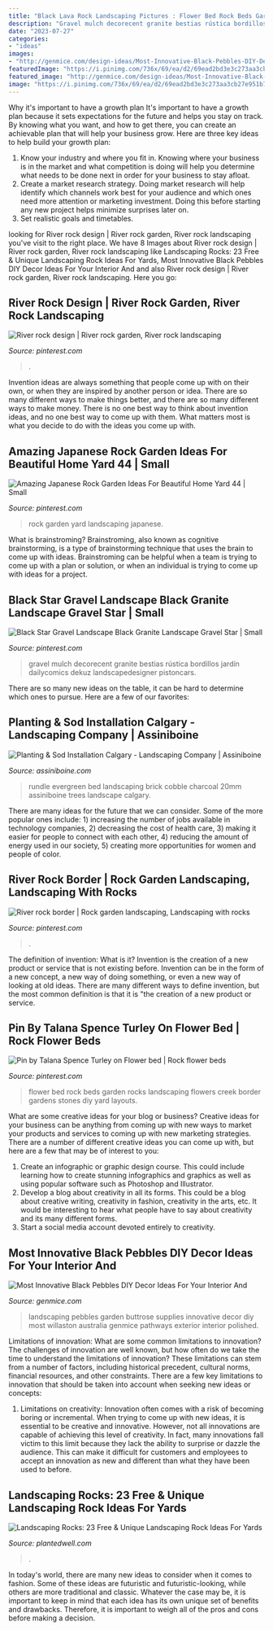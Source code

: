 ```yaml
---
title: "Black Lava Rock Landscaping Pictures : Flower Bed Rock Beds Garden Rocks Landscaping Flowers Creek Border Gardens Stones Diy Yard Layouts"
description: "Gravel mulch decorecent granite bestias rústica bordillos jardín dailycomics dekuz landscapedesigner pistoncars"
date: "2023-07-27"
categories:
- "ideas"
images:
- "http://genmice.com/design-ideas/Most-Innovative-Black-Pebbles-DIY-Decor-Ideas-For-Your-Inter/835.jpeg"
featuredImage: "https://i.pinimg.com/736x/69/ea/d2/69ead2bd3e3c273aa3cb27e951b792f7.jpg"
featured_image: "http://genmice.com/design-ideas/Most-Innovative-Black-Pebbles-DIY-Decor-Ideas-For-Your-Inter/835.jpeg"
image: "https://i.pinimg.com/736x/69/ea/d2/69ead2bd3e3c273aa3cb27e951b792f7.jpg"
---
```



Why it's important to have a growth plan
It's important to have a growth plan because it sets expectations for the future and helps you stay on track. By knowing what you want, and how to get there, you can create an achievable plan that will help your business grow. Here are three key ideas to help build your growth plan: 
1. Know your industry and where you fit in. Knowing where your business is in the market and what competition is doing will help you determine what needs to be done next in order for your business to stay afloat. 
2. Create a market research strategy. Doing market research will help identify which channels work best for your audience and which ones need more attention or marketing investment. Doing this before starting any new project helps minimize surprises later on. 
3. Set realistic goals and timetables.

	

		
looking for River rock design | River rock garden, River rock landscaping you've visit to the right place. We have 8 Images about River rock design | River rock garden, River rock landscaping like Landscaping Rocks: 23 Free &amp; Unique Landscaping Rock Ideas For Yards, Most Innovative Black Pebbles DIY Decor Ideas For Your Interior And and also River rock design | River rock garden, River rock landscaping. Here you go:
		
    
## River Rock Design | River Rock Garden, River Rock Landscaping

<img loading=lazy src="https://i.pinimg.com/736x/69/ea/d2/69ead2bd3e3c273aa3cb27e951b792f7.jpg" onerror="this.onerror=null;this.src='https://tse3.mm.bing.net/th?id=OIP.mcHS_WKOv9XJ1JVneBM48QHaNL&amp;pid=15.1';" alt="River rock design | River rock garden, River rock landscaping">

_Source: pinterest.com_

>. 

	

Invention ideas are always something that people come up with on their own, or when they are inspired by another person or idea. There are so many different ways to make things better, and there are so many different ways to make money. There is no one best way to think about invention ideas, and no one best way to come up with them. What matters most is what you decide to do with the ideas you come up with.

    
## Amazing Japanese Rock Garden Ideas For Beautiful Home Yard 44 | Small

<img loading=lazy src="https://i.pinimg.com/736x/26/19/e1/2619e1d098046686e363b04ad5eeba22.jpg" onerror="this.onerror=null;this.src='https://tse2.mm.bing.net/th?id=OIP.VIBDRODvxgc19HhJtPXotAHaJ3&amp;pid=15.1';" alt="Amazing Japanese Rock Garden Ideas For Beautiful Home Yard 44 | Small">

_Source: pinterest.com_

>rock garden yard landscaping japanese. 

	

What is brainstroming?
Brainstroming, also known as cognitive brainstorming, is a type of brainstorming technique that uses the brain to come up with ideas. Brainstroming can be helpful when a team is trying to come up with a plan or solution, or when an individual is trying to come up with ideas for a project.

    
## Black Star Gravel Landscape Black Granite Landscape Gravel Star | Small

<img loading=lazy src="https://i.pinimg.com/736x/ae/71/d4/ae71d4a804eb10e1be27265e6ed7572c.jpg" onerror="this.onerror=null;this.src='https://tse1.mm.bing.net/th?id=OIP.AwBusGkYgDbORLTJZkQ7VQHaJ3&amp;pid=15.1';" alt="Black Star Gravel Landscape Black Granite Landscape Gravel Star | Small">

_Source: pinterest.com_

>gravel mulch decorecent granite bestias rústica bordillos jardín dailycomics dekuz landscapedesigner pistoncars. 

	

There are so many new ideas on the table, it can be hard to determine which ones to pursue. Here are a few of our favorites: 

    
## Planting &amp; Sod Installation Calgary - Landscaping Company | Assiniboine

<img loading=lazy src="https://www.assiniboine.com/wp-content/gallery/Plants/Charcoal-cobble-mow-brick-boarder-with-20mm-Rundle-bed-with-evergreen-trees-and-shrubs.jpg" onerror="this.onerror=null;this.src='https://tse1.mm.bing.net/th?id=OIP.2yzdUBe7GXKIwQ3VbbmxPQHaLH&amp;pid=15.1';" alt="Planting &amp; Sod Installation Calgary - Landscaping Company | Assiniboine">

_Source: assiniboine.com_

>rundle evergreen bed landscaping brick cobble charcoal 20mm assiniboine trees landscape calgary. 

	

There are many ideas for the future that we can consider. Some of the more popular ones include: 1) increasing the number of jobs available in technology companies, 2) decreasing the cost of health care, 3) making it easier for people to connect with each other, 4) reducing the amount of energy used in our society, 5) creating more opportunities for women and people of color.

    
## River Rock Border | Rock Garden Landscaping, Landscaping With Rocks

<img loading=lazy src="https://i.pinimg.com/736x/70/41/aa/7041aa44345dae90f7b51b2a538212b1.jpg" onerror="this.onerror=null;this.src='https://tse4.mm.bing.net/th?id=OIP.Y9wQYhYkyq6GRn6SF0V7kgHaPN&amp;pid=15.1';" alt="River rock border | Rock garden landscaping, Landscaping with rocks">

_Source: pinterest.com_

>. 

	

The definition of invention: What is it?
Invention is the creation of a new product or service that is not existing before. Invention can be in the form of a new concept, a new way of doing something, or even a new way of looking at old ideas. There are many different ways to define invention, but the most common definition is that it is "the creation of a new product or service.

    
## Pin By Talana Spence Turley On Flower Bed | Rock Flower Beds

<img loading=lazy src="https://i.pinimg.com/736x/2e/5c/88/2e5c88d390558b3b587c1a165a2bd1c7--rock-flower-beds-bed-ideas.jpg" onerror="this.onerror=null;this.src='https://tse1.mm.bing.net/th?id=OIP.jSx61426LNlFN0eozjQuKQHaJ6&amp;pid=15.1';" alt="Pin by Talana Spence Turley on Flower bed | Rock flower beds">

_Source: pinterest.com_

>flower bed rock beds garden rocks landscaping flowers creek border gardens stones diy yard layouts. 

	

What are some creative ideas for your blog or business?
Creative ideas for your business can be anything from coming up with new ways to market your products and services to coming up with new marketing strategies. There are a number of different creative ideas you can come up with, but here are a few that may be of interest to you: 
1) Create an infographic or graphic design course. This could include learning how to create stunning infographics and graphics as well as using popular software such as Photoshop and Illustrator. 
2) Develop a blog about creativity in all its forms. This could be a blog about creative writing, creativity in fashion, creativity in the arts, etc. It would be interesting to hear what people have to say about creativity and its many different forms. 
3) Start a social media account devoted entirely to creativity.

    
## Most Innovative Black Pebbles DIY Decor Ideas For Your Interior And

<img loading=lazy src="http://genmice.com/design-ideas/Most-Innovative-Black-Pebbles-DIY-Decor-Ideas-For-Your-Inter/835.jpeg" onerror="this.onerror=null;this.src='https://tse2.mm.bing.net/th?id=OIP.vMp9J2bIRRZCecuRHCgR5gHaFj&amp;pid=15.1';" alt="Most Innovative Black Pebbles DIY Decor Ideas For Your Interior And">

_Source: genmice.com_

>landscaping pebbles garden buttrose supplies innovative decor diy most willaston australia genmice pathways exterior interior polished. 

	

Limitations of innovation: What are some common limitations to innovation?
The challenges of innovation are well known, but how often do we take the time to understand the limitations of innovation? These limitations can stem from a number of factors, including historical precedent, cultural norms, financial resources, and other constraints.
There are a few key limitations to innovation that should be taken into account when seeking new ideas or concepts:

1. Limitations on creativity: Innovation often comes with a risk of becoming boring or incremental. When trying to come up with new ideas, it is essential to be creative and innovative. However, not all innovations are capable of achieving this level of creativity. In fact, many innovations fall victim to this limit because they lack the ability to surprise or dazzle the audience. This can make it difficult for customers and employees to accept an innovation as new and different than what they have been used to before.


    
## Landscaping Rocks: 23 Free &amp; Unique Landscaping Rock Ideas For Yards

<img loading=lazy src="https://plantedwell.com/wp-content/uploads/2016/10/landscaping-rocks-seattle.jpg" onerror="this.onerror=null;this.src='https://tse4.mm.bing.net/th?id=OIP.mI9UC5fGmhqQxVx3ejRCKwHaFj&amp;pid=15.1';" alt="Landscaping Rocks: 23 Free &amp; Unique Landscaping Rock Ideas For Yards">

_Source: plantedwell.com_

>. 

	

In today's world, there are many new ideas to consider when it comes to fashion. Some of these ideas are futuristic and futuristic-looking, while others are more traditional and classic. Whatever the case may be, it is important to keep in mind that each idea has its own unique set of benefits and drawbacks. Therefore, it is important to weigh all of the pros and cons before making a decision.

